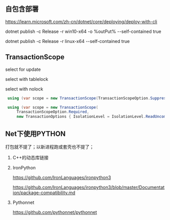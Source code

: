 ## 自包含部署

https://learn.microsoft.com/zh-cn/dotnet/core/deploying/deploy-with-cli

dotnet publish -c Release -r win10-x64 -o %outPut% --self-contained true

dotnet publish -c Release -r linux-x64 --self-contained true



## TransactionScope

select for update

select with tablelock

select with nolock

```csharp
 using (var scope = new TransactionScope(TransactionScopeOption.Suppress)) {}

 using (var scope = new TransactionScope(
     TransactionScopeOption.Required, 
     new TransactionOptions { IsolationLevel = IsolationLevel.ReadUncommitted })) {}
```



## Net下使用PYTHON

打包就不提了；以新进程跑或套壳也不提了；

1. C++的动态库链接

2. IronPython   

   https://github.com/IronLanguages/ironpython3

   https://github.com/IronLanguages/ironpython3/blob/master/Documentation/package-compatibility.md

3. Pythonnet

   https://github.com/pythonnet/pythonnet
